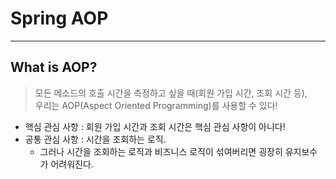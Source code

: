 # Spring AOP
---
## What is AOP?
> 모든 메소드의 호출 시간을 측정하고 싶을 때(회원 가입 시간, 조회 시간 등),  
> 우리는 AOP(Aspect Oriented Programming)를 사용할 수 있다!  

- 핵심 관심 사항 : 회원 가입 시간과 조회 시간은 핵심 관심 사항이 아니다!
- 공통 관심 사항 : 시간을 조회하는 로직.
  - 그러나 시간을 조회하는 로직과 비즈니스 로직이 섞여버리면 굉장히 유지보수가 어려워진다.
